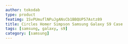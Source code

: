 ```yaml
---
author: tokodab
type: product
featimg: 1SvPUmuflNPuJgANsCb1BBQUP57Astz89
title: Circles Homer Simpson Samsung Galaxy S9 Case
tags: [samsung, galaxy, s9]
category: [samsung]
---
```

